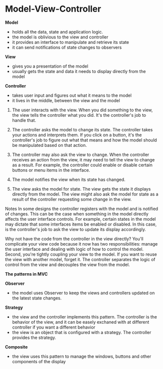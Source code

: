 # Model-View-Controller

**Model**
- holds all the data, state and application logic. 
- the model is oblivious to the view and controller 
- it provides an interface to manipulate and retrieve its state
- it can send notifications of state changes to observers

**View**
- gives you a presentation of the model 
- usually gets the state and data it needs to display directly from the model 

**Controller**
- takes user input and figures out what it means to the model
- it lives in the middle, between the view and the model

1. The user interacts with the view. When you did something to the view, the view tells the controller what you did. It's the controller's job to handle that. 

2. The controller asks the model to change its state. The controller takes your actions and interprets them. If you click on a button, it's the controller's job to figure out what that means and how the model should be manipulated based on that action.

3. The controller may also ask the view to change. When the controller receives an action from the view, it may need to tell the view to change as a result. For example, the controller could enable or disable certain buttons or menu items in the interface. 

4. The model notifies the view when its state has changed. 

5. The view asks the model for state. The view gets the state it displays directly from the model. The view might also ask the model for state as a result of the controller requesting some change in the view.

Notes
In some designs the controller registers with the model and is notified of changes. This can be the case when something in the model directly affects the user interface controls. For example, certain states in the model may dictate that some interfaces items be enabled or disabled. In this case, is the controller's job to ask the view to update its display accordingly. 

Why not have the code from the controller in the view directly? 
You'll complicate your view code because it now has two responsibilities: manage the user interface and dealing with logic of how to control the model.
Second, you're tightly coupling your view to the model. If you want to reuse the view with another model, forget it. 
The controller separates the logic of control from the view and decouples the view from the model.  

**The patterns in MVC**

**Observer**
- the model uses Observer to keep the views and controllers updated on the latest state changes. 

**Strategy**
- the view and the controller implements this pattern. The controller is the behavior of the view, and it can be easely exchaned with at different controller if you want a different behavior
- the view is an object that is configured with a strategy. The controller provides the strategy. 

**Composite**
- the view uses this pattern to manage the windows, buttons and other components of the display
